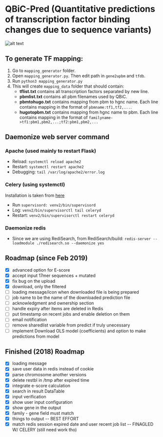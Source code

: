 # QBiC-Pred (Quantitative predictions of transcription factor binding changes due to sequence variants)

![alt text](http://qbic.gcb.duke.edu/static/images/headerlogo.png)

## To generate TF mapping:
1. Go to `mapping_generator` folder.
2. Open `mapping_generator.py`. Then edit path in `gene2upbm` and `tfdb`.
3. Run `python3 mapping_generator.py`
4. This will create `mapping_data` folder that should contain:
   * **tflist.txt** contains all transcription factors separated by new line.
   * **pbmlist.txt** contains all pbm filenames used by QBiC.
   * **pbmtohugo.txt** contains mapping from pbm to hgnc name.
       Each line contains mapping in the format of `pbmname:tf1,tf2,...`.
   * **hugotopbm.txt** contains mapping from hgnc name to pbm.
       Each line contains mapping in the format of
       `familyname->tf1:pbm1,pbm2,...;tf2:pbm1,pbm2,...`

## Daemonize web server command

### Apache (used mainly to restart Flask)
- Reload: `systemctl reload apache2`
- Restart: `systemctl restart apache2`
- Debugging: `tail /var/log/apache2/error.log`

### Celery (using systemctl)
Installation is taken from [here](https://thomassileo.name/blog/2012/08/20/how-to-keep-celery-running-with-supervisor/)

- Run `supervisord: venv2/bin/supervisord`
- Log: `venv2/bin/supervisorctl tail celeryd`
- Restart: `venv2/bin/supervisorctl restart celeryd`

### Daemonize redis
- Since we are using RediSearch, from RediSearch/build: `redis-server --loadmodule ./redisearch.so --daemonize yes`

## Roadmap (since Feb 2019)
- [x] advanced option for E-score
- [x] accept input 17mer sequences + mutated
- [x] fix bug on the upload
- [x] download, only the filtered
- [ ] loading message/icon when downloaded file is being prepared
- [ ] job name to be the name of the downloaded prediction file
- [ ] acknowledgment and ownership section
- [ ] handle expiry after items are deleted in Redis
- [ ] put timestamp on recent jobs and enable deletion on them
- [ ] email notification
- [ ] remove sharedlist variable from predict if truly unecessary
- [ ] implement Download OLS model (coefficients) and option to make predictions from model

## Finished (2018) Roadmap
- [x] loading message
- [x] save user data in redis instead of cookie
- [x] parse chromosome another versions
- [x] delete restbl in /tmp after expired time
- [x] integrate e-score calculation
- [x] search in result DataTable
- [x] input verification
- [x] show user input configuration
- [x] show gene in the output
- [x] family - gene field must match
- [x] things to output -- BEST EFFORT
- [x] match redis session expired date and user recent job list -- FINAGLED W/ CELERY (still need work tho)
